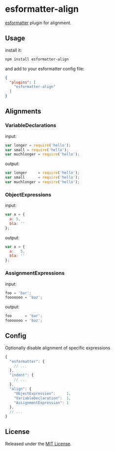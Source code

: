 # esformatter-align

[esformatter](https://github.com/millermedeiros/esformatter) plugin for alignment.



## Usage

install it:

```sh
npm install esformatter-align
```

and add to your esformatter config file:

```json
{
  "plugins": [
    "esformatter-align"
  ]
}
```

## Alignments

### VariableDeclarations

input:

```js
var longer = require('hello');
var small = require('hello');
var muchlonger = require('hello');
```

output:

```js
var longer     = require('hello');
var small      = require('hello');
var muchlonger = require('hello');
```

### ObjectExpressions

input:

```js
var x = {
  a: 5,
  bla: ''
};
```

output:

```js
var x = {
  a:   5,
  bla: ''
};
```

### AssignmentExpressions

input:

```js
foo = 'bar';
fooooooo = 'baz';
```

output:

```js
foo      = 'bar';
fooooooo = 'baz';
```

## Config

Optionally disable alignment of specific expressions

```js
{
  "esformatter": {
    // ...
  },
  "indent": {
    // ...
  },
  "align": {
    "ObjectExpression":     1,
    "VariableDeclaration":  1,
    "AssignmentExpression": 1
  },
  // ...
}
```

## License

Released under the [MIT License](http://opensource.org/licenses/MIT).

